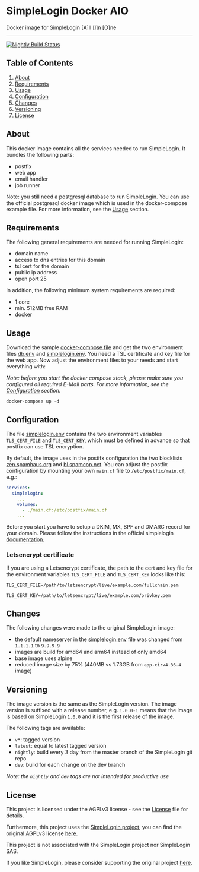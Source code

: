 # SimpleLogin Docker AIO

Docker image for SimpleLogin [A]ll [I]n [O]ne

---

[![Nightly Build Status](https://img.shields.io/github/actions/workflow/status/infinityofspace/simplelogin-docker-aio/docker-publish-nightly.yml?style=for-the-badge&label=nightly+builds)](https://github.com/infinityofspace/simplelogin-docker-aio/actions/workflows/docker-publish-nightly.yml)

## Table of Contents

1. [About](#about)
2. [Requirements](#requirements)
3. [Usage](#usage)
4. [Configuration](#configuration)
5. [Changes](#changes)
6. [Versioning](#versioning)
7. [License](#license)

## About

This docker image contains all the services needed to run SimpleLogin. It bundles the following parts:

- postfix
- web app
- email handler
- job runner

Note: you still need a postgresql database to run SimpleLogin. You can use the official postgresql docker image which is
used in the docker-compose example file. For more information, see the [Usage](#usage) section.

## Requirements

The following general requirements are needed for running SimpleLogin:

- domain name
- access to dns entries for this domain
- tsl cert for the domain
- public ip address
- open port 25

In addition, the following minimum system requirements are required:
- 1 core
- min. 512MB free RAM
- docker

## Usage

Download the sample [docker-compose file](docker-compose.yml) and get the two environment files [db.env](db.env)
and [simplelogin.env](simplelogin.env).
You need a TSL certificate and key file for the web app. Now adjust the environment files to your needs and start
everything with:

_Note: before you start the docker compose stack, please make sure you configured all required E-Mail parts. For more
information, see the [Configuration](#configuration) section._

```commandline
docker-compose up -d
```

## Configuration

The file [simplelogin.env](simplelogin.env) contains the two environment variables `TLS_CERT_FILE` and `TLS_CERT_KEY`,
which must be defined in advance so that postfix can use TSL encryption.

By default, the image uses in the postifx configuration the two
blocklists [zen.spamhaus.org](https://www.spamhaus.org/zen/)
and [bl.spamcop.net](https://www.spamcop.net/bl.shtml). You can adjust the postfix configuration by mounting your own
`main.cf` file to `/etc/postfix/main.cf`, e.g.:

```yaml
services:
  simplelogin:
    ...
    volumes:
      - ./main.cf:/etc/postfix/main.cf
    ...
```

Before you start you have to setup a DKIM, MX, SPF and DMARC record for your domain. Please follow the instructions in
the official simplelogin [documentation](https://github.com/simple-login/app#dkim).

### Letsencrypt certificate

If you are using a Letsencrypt certificate, the path to the cert and key file for the environment
variables `TLS_CERT_FILE` and `TLS_CERT_KEY` looks like this:

```
TLS_CERT_FILE=/path/to/letsencrypt/live/example.com/fullchain.pem
```
```
TLS_CERT_KEY=/path/to/letsencrypt/live/example.com/privkey.pem
```

## Changes

The following changes were made to the original SimpleLogin image:

- the default nameserver in the [simplelogin.env](simplelogin.env) file was changed from `1.1.1.1` to `9.9.9.9`
- images are build for amd64 and arm64 instead of only amd64
- base image uses alpine
- reduced image size by 75% (440MB vs 1.73GB from `app-ci:v4.36.4` image)

## Versioning

The image version is the same as the SimpleLogin version. The image version is suffixed with a release number, e.g.
`1.0.0-1` means that the image is based on SimpleLogin `1.0.0` and it is the first release of the image.

The following tags are available:

- `v*`: tagged version
- `latest`: equal to latest tagged version
- `nightly`: build every 3 day from the master branch of the SimpleLogin git repo
- `dev`: build for each change on the dev branch

_Note: the `nightly` and `dev` tags are not intended for productive use_

## License

This project is licensed under the AGPLv3 license - see the [License](License) file for details.

Furthermore, this project uses the [SimpleLogin project](https://github.com/simple-login/app), you can find the original
AGPLv3 license [here](https://github.com/simple-login/app/blob/master/LICENSE).

This project is not associated with the SimpleLogin project nor SimpleLogin SAS.

If you like SimpleLogin, please consider supporting the original
project [here](https://github.com/simple-login/app#donations-welcome).
